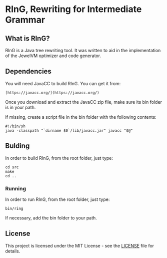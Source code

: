 #  RInG, Rewriting for Intermediate Grammar

## What is RInG?

RInG is a Java tree rewriting tool. It was written to aid in the implementation of the JewelVM optimizer and code generator.

## Dependencies

You will need JavaCC to build RInG. You can get it from:

	[https://javacc.org/](https://javacc.org/)

Once you download and extract the JavaCC zip file, make sure its bin folder is in your path.

If missing, create a script file in the bin folder with the following contents:

```
#!/bin/sh
java -classpath "`dirname $0`/lib/javacc.jar" javacc "$@"
```

## Bulding

In order to build RInG, from the root folder, just type:

```
cd src
make
cd ..
```

### Running

In order to run RInG, from the root folder, just type:

```
bin/ring
```

If necessary, add the bin folder to your path.

## License

This project is licensed under the MIT License - see the [LICENSE](LICENSE) file for details.

